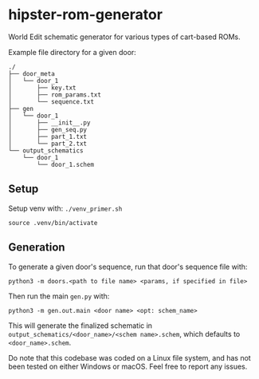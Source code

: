 # hipster-rom-generator

World Edit schematic generator for various types of cart-based ROMs.

Example file directory for a given door:

```
./
├── door_meta
│   └── door_1
│       ├── key.txt
│       ├── rom_params.txt
│       └── sequence.txt
├── gen
│   └── door_1
│       ├── __init__.py
│       ├── gen_seq.py
│       ├── part_1.txt
│       └── part_2.txt
└── output_schematics
    └── door_1
        └── door_1.schem
```

## Setup
Setup venv with:
`./venv_primer.sh`

`source .venv/bin/activate`

## Generation

To generate a given door's sequence, run that door's sequence file with:

`python3 -m doors.<path to file name> <params, if specified in file>`

Then run the main `gen.py` with:

`python3 -m gen.out.main <door name> <opt: schem_name>`

This will generate the finalized schematic in `output_schematics/<door_name>/<schem name>.schem`, which defaults to
`<door_name>.schem`.

Do note that this codebase was coded on a Linux file system, and has not been tested on either Windows or macOS. Feel
free to report any issues.

